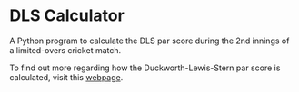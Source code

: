 # DLS Calculator

A Python program to calculate the DLS par score during the 2nd innings of a limited-overs cricket match.

To find out more regarding how the Duckworth-Lewis-Stern par score is calculated, visit this [webpage](https://en.wikipedia.org/wiki/Duckworth%E2%80%93Lewis%E2%80%93Stern_method).
